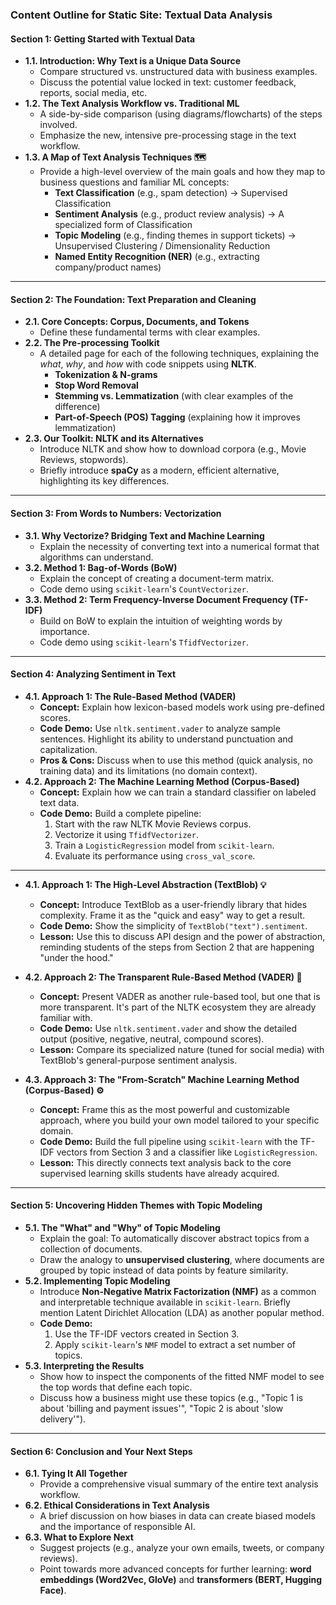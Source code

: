 ### **Content Outline for Static Site: Textual Data Analysis**


#### **Section 1: Getting Started with Textual Data**

* **1.1. Introduction: Why Text is a Unique Data Source**
    * Compare structured vs. unstructured data with business examples.
    * Discuss the potential value locked in text: customer feedback, reports, social media, etc.
* **1.2. The Text Analysis Workflow vs. Traditional ML**
    * A side-by-side comparison (using diagrams/flowcharts) of the steps involved.
    * Emphasize the new, intensive pre-processing stage in the text workflow.
* **1.3. A Map of Text Analysis Techniques 🗺️**
    * Provide a high-level overview of the main goals and how they map to business questions and familiar ML concepts:
        * **Text Classification** (e.g., spam detection) -> Supervised Classification
        * **Sentiment Analysis** (e.g., product review analysis) -> A specialized form of Classification
        * **Topic Modeling** (e.g., finding themes in support tickets) -> Unsupervised Clustering / Dimensionality Reduction
        * **Named Entity Recognition (NER)** (e.g., extracting company/product names)

---

#### **Section 2: The Foundation: Text Preparation and Cleaning**

* **2.1. Core Concepts: Corpus, Documents, and Tokens**
    * Define these fundamental terms with clear examples.
* **2.2. The Pre-processing Toolkit**
    * A detailed page for each of the following techniques, explaining the *what*, *why*, and *how* with code snippets using **NLTK**.
        * **Tokenization & N-grams**
        * **Stop Word Removal**
        * **Stemming vs. Lemmatization** (with clear examples of the difference)
        * **Part-of-Speech (POS) Tagging** (explaining how it improves lemmatization)
* **2.3. Our Toolkit: NLTK and its Alternatives**
    * Introduce NLTK and show how to download corpora (e.g., Movie Reviews, stopwords).
    * Briefly introduce **spaCy** as a modern, efficient alternative, highlighting its key differences.

---

#### **Section 3: From Words to Numbers: Vectorization**

* **3.1. Why Vectorize? Bridging Text and Machine Learning**
    * Explain the necessity of converting text into a numerical format that algorithms can understand.
* **3.2. Method 1: Bag-of-Words (BoW)**
    * Explain the concept of creating a document-term matrix.
    * Code demo using `scikit-learn`'s `CountVectorizer`.
* **3.3. Method 2: Term Frequency-Inverse Document Frequency (TF-IDF)**
    * Build on BoW to explain the intuition of weighting words by importance.
    * Code demo using `scikit-learn`'s `TfidfVectorizer`.

---

#### **Section 4: Analyzing Sentiment in Text**

* **4.1. Approach 1: The Rule-Based Method (VADER)**
    * **Concept:** Explain how lexicon-based models work using pre-defined scores.
    * **Code Demo:** Use `nltk.sentiment.vader` to analyze sample sentences. Highlight its ability to understand punctuation and capitalization.
    * **Pros & Cons:** Discuss when to use this method (quick analysis, no training data) and its limitations (no domain context).
* **4.2. Approach 2: The Machine Learning Method (Corpus-Based)**
    * **Concept:** Explain how we can train a standard classifier on labeled text data.
    * **Code Demo:** Build a complete pipeline:
        1.  Start with the raw NLTK Movie Reviews corpus.
        2.  Vectorize it using `TfidfVectorizer`.
        3.  Train a `LogisticRegression` model from `scikit-learn`.
        4.  Evaluate its performance using `cross_val_score`.

---

* **4.1. Approach 1: The High-Level Abstraction (TextBlob) 💡**
    * **Concept:** Introduce TextBlob as a user-friendly library that hides complexity. Frame it as the "quick and easy" way to get a result.
    * **Code Demo:** Show the simplicity of `TextBlob("text").sentiment`.
    * **Lesson:** Use this to discuss API design and the power of abstraction, reminding students of the steps from Section 2 that are happening "under the hood."

* **4.2. Approach 2: The Transparent Rule-Based Method (VADER) 🔎**
    * **Concept:** Present VADER as another rule-based tool, but one that is more transparent. It's part of the NLTK ecosystem they are already familiar with.
    * **Code Demo:** Use `nltk.sentiment.vader` and show the detailed output (positive, negative, neutral, compound scores).
    * **Lesson:** Compare its specialized nature (tuned for social media) with TextBlob's general-purpose sentiment analysis.

* **4.3. Approach 3: The "From-Scratch" Machine Learning Method (Corpus-Based) ⚙️**
    * **Concept:** Frame this as the most powerful and customizable approach, where you build your own model tailored to your specific domain.
    * **Code Demo:** Build the full pipeline using `scikit-learn` with the TF-IDF vectors from Section 3 and a classifier like `LogisticRegression`.
    * **Lesson:** This directly connects text analysis back to the core supervised learning skills students have already acquired.


---

#### **Section 5: Uncovering Hidden Themes with Topic Modeling**

* **5.1. The "What" and "Why" of Topic Modeling**
    * Explain the goal: To automatically discover abstract topics from a collection of documents.
    * Draw the analogy to **unsupervised clustering**, where documents are grouped by topic instead of data points by feature similarity.
* **5.2. Implementing Topic Modeling**
    * Introduce **Non-Negative Matrix Factorization (NMF)** as a common and interpretable technique available in `scikit-learn`. Briefly mention Latent Dirichlet Allocation (LDA) as another popular method.
    * **Code Demo:**
        1.  Use the TF-IDF vectors created in Section 3.
        2.  Apply `scikit-learn`'s `NMF` model to extract a set number of topics.
* **5.3. Interpreting the Results**
    * Show how to inspect the components of the fitted NMF model to see the top words that define each topic.
    * Discuss how a business might use these topics (e.g., "Topic 1 is about 'billing and payment issues'", "Topic 2 is about 'slow delivery'").

---

#### **Section 6: Conclusion and Your Next Steps**

* **6.1. Tying It All Together**
    * Provide a comprehensive visual summary of the entire text analysis workflow.
* **6.2. Ethical Considerations in Text Analysis**
    * A brief discussion on how biases in data can create biased models and the importance of responsible AI.
* **6.3. What to Explore Next**
    * Suggest projects (e.g., analyze your own emails, tweets, or company reviews).
    * Point towards more advanced concepts for further learning: **word embeddings (Word2Vec, GloVe)** and **transformers (BERT, Hugging Face)**.

